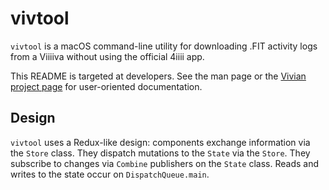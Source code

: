#  vivtool

`vivtool` is a macOS command-line utility for downloading .FIT activity logs from a Viiiiva without using the official 4iiii app.

This README is targeted at developers.  See the man page or the [Vivian project page](https://github.com/p00ya/vivian) for user-oriented documentation.

## Design

`vivtool` uses a Redux-like design: components exchange information via the `Store` class.  They dispatch mutations to the `State` via the `Store`.  They subscribe to changes via `Combine` publishers on the `State` class.  Reads and writes to the state occur on `DispatchQueue.main`.

